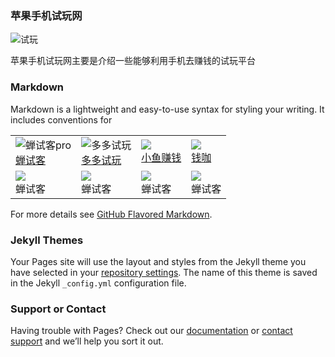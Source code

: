 ### 苹果手机试玩网
![试玩](http://shiwan.pro/logo.png)

苹果手机试玩网主要是介绍一些能够利用手机去赚钱的试玩平台

### Markdown
Markdown is a lightweight and easy-to-use syntax for styling your writing. It includes conventions for

|   |   |   |   |
| ------------ | ------------ | ------------ | ------------ |
|  ![蝉试客pro](http://shiwan.pro/img/chanshike.jpg) <br/>[蝉试客](http://shiwan.pro/chanshike.html "蝉试客")|  ![多多试玩](http://shiwan.pro/img/duoduoshiwan.png)  <br/>[多多试玩](http://shiwan.pro/duoduoshiwan.html "多多试玩")|![](http://shiwan.pro/img/xiaoyuzhuanqian.jpg) <br/>[小鱼赚钱](http://shiwan.pro/小鱼赚钱.html "小鱼赚钱")|![](http://shiwan.pro/img/qianka.jpg) <br/>[钱咖](http://shiwan.pro/qianka.html "钱咖")
|  ![](http://shiwan.pro/img/chanshike.jpg)<br/>蝉试客  | ![](http://shiwan.pro/img/chanshike.jpg) <br/>蝉试客  |![](http://shiwan.pro/img/chanshike.jpg) <br/>蝉试客|![](http://shiwan.pro/img/chanshike.jpg) <br/>蝉试客




For more details see [GitHub Flavored Markdown](https://guides.github.com/features/mastering-markdown/).

### Jekyll Themes

Your Pages site will use the layout and styles from the Jekyll theme you have selected in your [repository settings](https://github.com/judada/shiwan/settings). The name of this theme is saved in the Jekyll `_config.yml` configuration file.

### Support or Contact

Having trouble with Pages? Check out our [documentation](https://help.github.com/categories/github-pages-basics/) or [contact support](https://github.com/contact) and we’ll help you sort it out.
